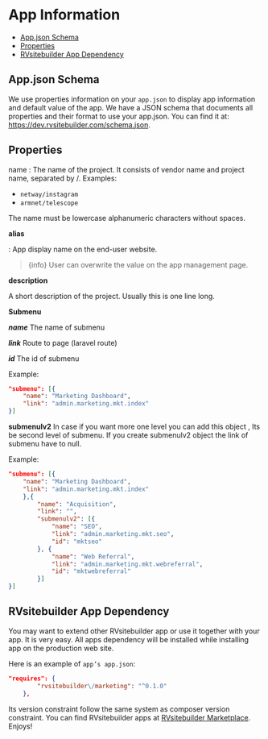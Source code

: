 # App Information

-   [App.json Schema](#appjson-schema)
-   [Properties](#properties)
-   [RVsitebuilder App Dependency](#rvsitebuilder-app-dependency)

## App.json Schema

We use properties information on your `app.json` to display app information and default value of the app. We have a JSON schema that documents all properties and their format to use your app.json. You can find it at: https://dev.rvsitebuilder.com/schema.json.

<!-- TODO: @Settavut create the full list of schema.json above and make above URL accessible. And explain it below similar to https://getcomposer.org/doc/04-schema.md -->

## Properties

name
: The name of the project. It consists of vendor name and project name, separated by /. Examples:

-   `netway/instagram`
-   `armnet/telescope`

The name must be lowercase alphanumeric characters without spaces.

**alias**

: App display name on the end-user website.

> {info} User can overwrite the value on the app management page.

**description**

A short description of the project. Usually this is one line long.

**Submenu**

**_name_**
The name of submenu

**_link_**
Route to page (laravel route)

**_id_**
The id of submenu

Example:

```json
"submenu": [{
    "name": "Marketing Dashboard",
    "link": "admin.marketing.mkt.index"
}]
```

**submenulv2**
In case if you want more one level you can add this object , Its be second level of submenu. If you create submenulv2 object the link of submenu have to null.

Example:

```json
"submenu": [{
    "name": "Marketing Dashboard",
    "link": "admin.marketing.mkt.index"
    },{
        "name": "Acquisition",
        "link": "",
        "submenulv2": [{
            "name": "SEO",
            "link": "admin.marketing.mkt.seo",
            "id": "mktseo"
        }, {
            "name": "Web Referral",
            "link": "admin.marketing.mkt.webreferral",
            "id": "mktwebreferral"
        }]
}]
```

## RVsitebuilder App Dependency

You may want to extend other RVsitebuilder app or use it together with your app. It is very easy. All apps dependency will be installed while installing app on the production web site.

Here is an example of `app’s app.json`:

```json
"requires": {
        "rvsitebuilder\/marketing": "^0.1.0"
    },
```

Its version constraint follow the same system as composer version constraint. You can find RVsitebuilder apps at [RVsitebuilder Marketplace](https://apps.rvsitebuilder.com). Enjoys!
